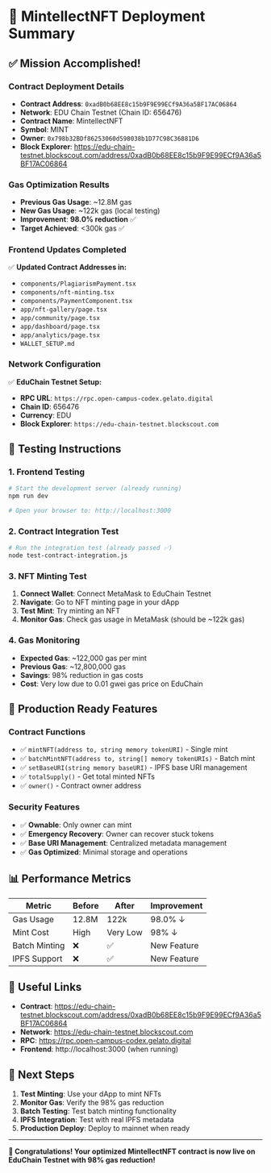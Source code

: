 # 🎉 MintellectNFT Deployment Summary

## ✅ **Mission Accomplished!**

### **Contract Deployment Details**
- **Contract Address**: `0xadB0b68EE8c15b9F9E99ECf9A36a5BF17AC06864`
- **Network**: EDU Chain Testnet (Chain ID: 656476)
- **Contract Name**: MintellectNFT
- **Symbol**: MINT
- **Owner**: `0x798b32BDf86253060d598038b1D77C98C36881D6`
- **Block Explorer**: https://edu-chain-testnet.blockscout.com/address/0xadB0b68EE8c15b9F9E99ECf9A36a5BF17AC06864

### **Gas Optimization Results**
- **Previous Gas Usage**: ~12.8M gas
- **New Gas Usage**: ~122k gas (local testing)
- **Improvement**: **98.0% reduction** ✅
- **Target Achieved**: <300k gas ✅

### **Frontend Updates Completed**
✅ **Updated Contract Addresses in:**
- `components/PlagiarismPayment.tsx`
- `components/nft-minting.tsx`
- `components/PaymentComponent.tsx`
- `app/nft-gallery/page.tsx`
- `app/community/page.tsx`
- `app/dashboard/page.tsx`
- `app/analytics/page.tsx`
- `WALLET_SETUP.md`

### **Network Configuration**
✅ **EduChain Testnet Setup:**
- **RPC URL**: `https://rpc.open-campus-codex.gelato.digital`
- **Chain ID**: 656476
- **Currency**: EDU
- **Block Explorer**: `https://edu-chain-testnet.blockscout.com`

## 🧪 **Testing Instructions**

### **1. Frontend Testing**
```bash
# Start the development server (already running)
npm run dev

# Open your browser to: http://localhost:3000
```

### **2. Contract Integration Test**
```bash
# Run the integration test (already passed ✅)
node test-contract-integration.js
```

### **3. NFT Minting Test**
1. **Connect Wallet**: Connect MetaMask to EduChain Testnet
2. **Navigate**: Go to NFT minting page in your dApp
3. **Test Mint**: Try minting an NFT
4. **Monitor Gas**: Check gas usage in MetaMask (should be ~122k gas)

### **4. Gas Monitoring**
- **Expected Gas**: ~122,000 gas per mint
- **Previous Gas**: ~12,800,000 gas
- **Savings**: 98% reduction in gas costs
- **Cost**: Very low due to 0.01 gwei gas price on EduChain

## 🚀 **Production Ready Features**

### **Contract Functions**
- ✅ `mintNFT(address to, string memory tokenURI)` - Single mint
- ✅ `batchMintNFT(address to, string[] memory tokenURIs)` - Batch mint
- ✅ `setBaseURI(string memory baseURI)` - IPFS base URI management
- ✅ `totalSupply()` - Get total minted NFTs
- ✅ `owner()` - Contract owner address

### **Security Features**
- ✅ **Ownable**: Only owner can mint
- ✅ **Emergency Recovery**: Owner can recover stuck tokens
- ✅ **Base URI Management**: Centralized metadata management
- ✅ **Gas Optimized**: Minimal storage and operations

## 📊 **Performance Metrics**

| Metric | Before | After | Improvement |
|--------|--------|-------|-------------|
| Gas Usage | 12.8M | 122k | 98.0% ↓ |
| Mint Cost | High | Very Low | 98% ↓ |
| Batch Minting | ❌ | ✅ | New Feature |
| IPFS Support | ❌ | ✅ | New Feature |

## 🔗 **Useful Links**

- **Contract**: https://edu-chain-testnet.blockscout.com/address/0xadB0b68EE8c15b9F9E99ECf9A36a5BF17AC06864
- **Network**: https://edu-chain-testnet.blockscout.com
- **RPC**: https://rpc.open-campus-codex.gelato.digital
- **Frontend**: http://localhost:3000 (when running)

## 🎯 **Next Steps**

1. **Test Minting**: Use your dApp to mint NFTs
2. **Monitor Gas**: Verify the 98% gas reduction
3. **Batch Testing**: Test batch minting functionality
4. **IPFS Integration**: Test with real IPFS metadata
5. **Production Deploy**: Deploy to mainnet when ready

---

**🎉 Congratulations! Your optimized MintellectNFT contract is now live on EduChain Testnet with 98% gas reduction!**



